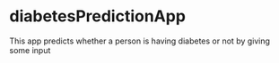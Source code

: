 # diabetesPredictionApp
This app predicts whether a person is having diabetes or not by giving some input
